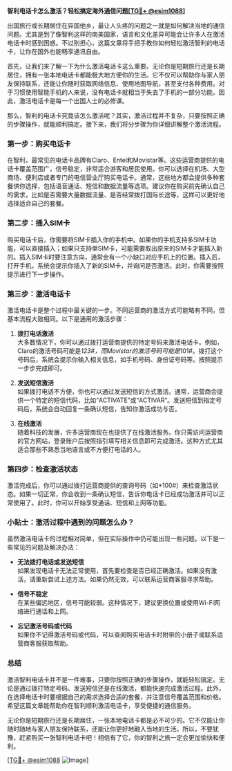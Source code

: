 **智利电话卡怎么激活？轻松搞定海外通信问题[[TG💪+ @esim1088](https://t.me/s/esim1088)]**

出国旅行或长期居住在异国他乡，最让人头疼的问题之一就是如何解决当地的通信问题。尤其是到了像智利这样的南美国家，语言和文化差异可能会让许多人在激活电话卡时感到困惑。不过别担心，这篇文章将手把手教你如何轻松激活智利的电话卡，让你在国外也能畅享通讯自由。

首先，让我们来了解一下为什么激活电话卡这么重要。无论你是短期旅行还是长期居住，拥有一张本地电话卡都能极大地方便你的生活。它不仅可以帮助你与家人朋友保持联系，还能让你随时获取网络信息、使用地图导航，甚至支付各种费用。对于习惯使用智能手机的人来说，没有电话卡就相当于失去了手机的一部分功能。因此，激活电话卡是每一个出国人士的必修课。

那么，智利的电话卡究竟该怎么激活呢？其实，激活过程并不复杂，只要按照正确的步骤操作，就能顺利搞定。接下来，我们将分步骤为你详细讲解整个激活流程。

### 第一步：购买电话卡

在智利，最常见的电话卡品牌有Claro、Entel和Movistar等。这些运营商提供的电话卡覆盖范围广，信号稳定，非常适合游客和居民使用。你可以选择在机场、大型商场、便利店或者专门的电信营业厅购买电话卡。通常，这些地方都会提供多种套餐供你选择，包括语音通话、短信和数据流量等选项。建议你在购买前先确认自己的需求，比如是否需要大量数据流量、是否经常拨打国际长途等，这样可以更好地选择适合自己的套餐。

### 第二步：插入SIM卡

购买电话卡后，你需要将SIM卡插入你的手机中。如果你的手机支持多SIM卡功能，可以直接插入；如果只支持单SIM卡，可能需要取出原来的SIM卡才能插入新的。插入SIM卡时要注意方向，通常会有一个小缺口对应手机上的位置。插入后，打开手机，系统会提示你插入了新的SIM卡，并询问是否激活。此时，你需要按照提示进行下一步操作。

### 第三步：激活电话卡

激活电话卡是整个过程中最关键的一步。不同运营商的激活方式可能略有不同，但基本流程大致相同。以下是通用的激活步骤：

1. **拨打电话激活**  
   大多数情况下，你可以通过拨打运营商提供的特定号码来激活电话卡。例如，Claro的激活号码可能是*123#，而Movistar的激活号码可能是*101#。拨打这个号码后，系统会提示你输入相关信息，如手机号码、身份证号码等。按照提示一步步完成即可。

2. **发送短信激活**  
   如果拨打电话不方便，你也可以通过发送短信的方式激活。通常，运营商会提供一个特定的短信代码，比如“ACTIVATE”或“ACTIVAR”。发送短信到指定号码后，系统会自动回复一条确认短信，告知你激活成功与否。

3. **在线激活**  
   随着科技的发展，许多运营商现在也提供了在线激活服务。你只需访问运营商的官方网站，登录账户后按照指引填写相关信息即可完成激活。这种方式尤其适合那些不熟悉当地语言或不方便打电话的人。

### 第四步：检查激活状态

激活完成后，你可以通过拨打运营商提供的查询号码（如*100#）来检查激活状态。如果一切正常，你会收到一条确认短信，告诉你电话卡已经成功激活并可以正常使用了。此时，你可以开始享受通话、短信和上网等功能。

### 小贴士：激活过程中遇到的问题怎么办？

虽然激活电话卡的过程相对简单，但在实际操作中仍可能出现一些问题。以下是一些常见的问题及解决办法：

- **无法拨打电话或发送短信**  
  如果发现电话卡无法正常使用，首先要检查是否已经正确激活。如果没有激活，请重新尝试上述方法。如果仍然无效，可以联系运营商客服寻求帮助。

- **信号不稳定**  
  在某些偏远地区，信号可能较弱。这种情况下，建议更换位置或使用Wi-Fi网络进行通话和上网。

- **忘记激活号码或代码**  
  如果你不记得激活号码或代码，可以查阅购买电话卡时附带的小册子或联系运营商客服获取帮助。

### 总结

激活智利电话卡并不是一件难事，只要你按照正确的步骤操作，就能轻松搞定。无论是通过拨打特定号码、发送短信还是在线激活，都能快速完成激活过程。此外，在选择电话卡时要根据自己的需求选择合适的套餐，并注意信号覆盖范围和价格。希望这篇文章能帮助你在智利顺利激活电话卡，享受便捷的通信服务。

无论你是短期旅行还是长期居住，一张本地电话卡都是必不可少的。它不仅能让你随时随地与家人朋友保持联系，还能让你更好地融入当地的生活。所以，不要犹豫，赶紧购买一张智利电话卡吧！相信有了它，你的智利之旅一定会更加愉快和便利。

[[TG💪+ @esim1088](https://t.me/s/esim1088) ![Image](https://i.postimg.cc/4NQfJmqS/Snipaste-2025-05-13-00-14-12.png)]